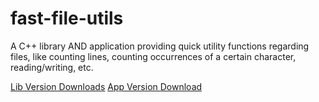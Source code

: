 # fast-file-utils
A C++ library AND application providing quick utility functions regarding files, like counting lines, counting occurrences of a certain character, reading/writing, etc.

[Lib Version Downloads](https://drive.google.com/drive/u/0/folders/1fJwQvrNA96_cPj5jx-Q0dpS9T6gKqmiZ)
[App Version Download](https://drive.google.com/drive/u/0/folders/14kCHii4H9GhrqX-ilEfJNlWsctBirapQ)